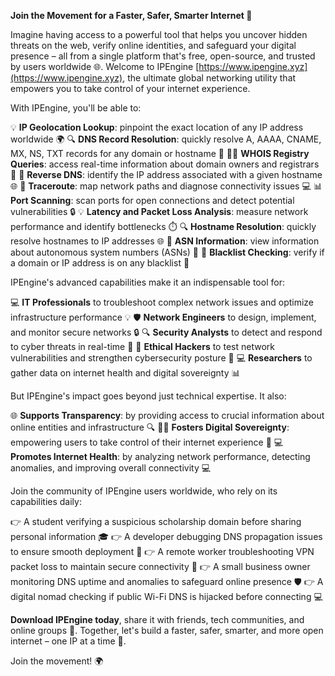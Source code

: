 **Join the Movement for a Faster, Safer, Smarter Internet 🚀**

Imagine having access to a powerful tool that helps you uncover hidden threats on the web, verify online identities, and safeguard your digital presence – all from a single platform that's free, open-source, and trusted by users worldwide 🌐. Welcome to IPEngine [https://www.ipengine.xyz](https://www.ipengine.xyz), the ultimate global networking utility that empowers you to take control of your internet experience.

With IPEngine, you'll be able to:

💡 **IP Geolocation Lookup**: pinpoint the exact location of any IP address worldwide 🌍
🔍 **DNS Record Resolution**: quickly resolve A, AAAA, CNAME, MX, NS, TXT records for any domain or hostname 🔑
🕵️‍♂️ **WHOIS Registry Queries**: access real-time information about domain owners and registrars 🔎
🔄 **Reverse DNS**: identify the IP address associated with a given hostname 🌐
🚀 **Traceroute**: map network paths and diagnose connectivity issues 💻
📊 **Port Scanning**: scan ports for open connections and detect potential vulnerabilities 🔒
💡 **Latency and Packet Loss Analysis**: measure network performance and identify bottlenecks ⏱️
🔍 **Hostname Resolution**: quickly resolve hostnames to IP addresses 🌐
👀 **ASN Information**: view information about autonomous system numbers (ASNs) 👥
🚨 **Blacklist Checking**: verify if a domain or IP address is on any blacklist 🚫

IPEngine's advanced capabilities make it an indispensable tool for:

💻 **IT Professionals** to troubleshoot complex network issues and optimize infrastructure performance 💡
🛡️ **Network Engineers** to design, implement, and monitor secure networks 🔒
🔍 **Security Analysts** to detect and respond to cyber threats in real-time 🔴
👾 **Ethical Hackers** to test network vulnerabilities and strengthen cybersecurity posture 🚀
💻 **Researchers** to gather data on internet health and digital sovereignty 📊

But IPEngine's impact goes beyond just technical expertise. It also:

🌐 **Supports Transparency**: by providing access to crucial information about online entities and infrastructure 🔍
🕵️‍♂️ **Fosters Digital Sovereignty**: empowering users to take control of their internet experience 🌟
💻 **Promotes Internet Health**: by analyzing network performance, detecting anomalies, and improving overall connectivity 💻

Join the community of IPEngine users worldwide, who rely on its capabilities daily:

👉 A student verifying a suspicious scholarship domain before sharing personal information 🎓
👉 A developer debugging DNS propagation issues to ensure smooth deployment 🔩
👉 A remote worker troubleshooting VPN packet loss to maintain secure connectivity 🚀
👉 A small business owner monitoring DNS uptime and anomalies to safeguard online presence 🛡️
👉 A digital nomad checking if public Wi-Fi DNS is hijacked before connecting 💻

**Download IPEngine today**, share it with friends, tech communities, and online groups 🌟. Together, let's build a faster, safer, smarter, and more open internet – one IP at a time 🚀.

Join the movement! 🌍